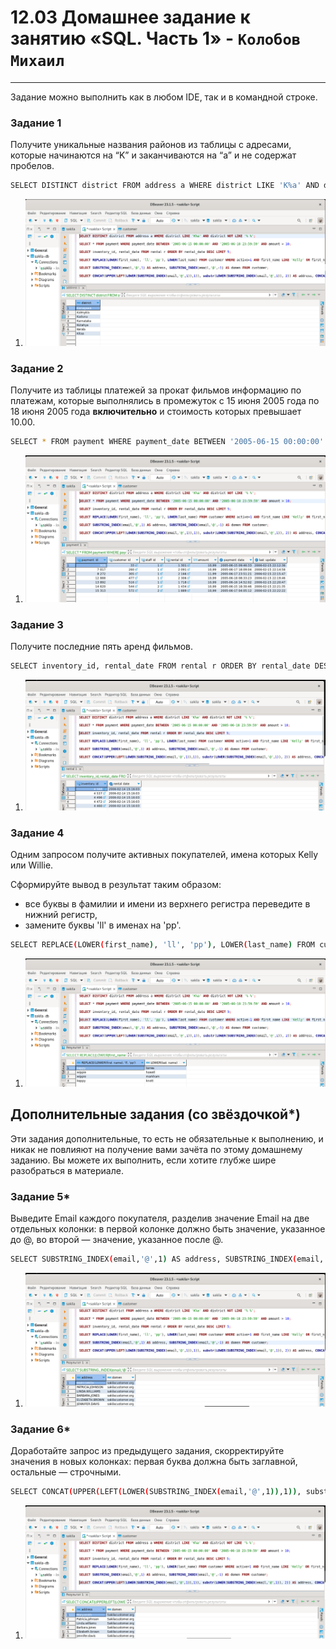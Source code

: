 # 12.03 Домашнее задание к занятию «SQL. Часть 1» - `Колобов Михаил`

---
Задание можно выполнить как в любом IDE, так и в командной строке.

### Задание 1

Получите уникальные названия районов из таблицы с адресами, которые начинаются на “K” и заканчиваются на “a” и не содержат пробелов.

```bash
SELECT DISTINCT district FROM address a WHERE district LIKE 'K%a' AND district NOT LIKE '% %';
```
1. ![01-01](https://github.com/Mikhail-2023/05_Databases_and_information_security/blob/main/12.03_screen/01-01.PNG)

### Задание 2

Получите из таблицы платежей за прокат фильмов информацию по платежам, которые выполнялись в промежуток с 15 июня 2005 года по 18 июня 2005 года **включительно** и стоимость которых превышает 10.00.

```bash
SELECT * FROM payment WHERE payment_date BETWEEN '2005-06-15 00:00:00' AND '2005-06-18 23:59:59' AND amount > 10;
```
1. ![02-01](https://github.com/Mikhail-2023/05_Databases_and_information_security/blob/main/12.03_screen/02-01.PNG)

### Задание 3

Получите последние пять аренд фильмов.

```bash
SELECT inventory_id, rental_date FROM rental r ORDER BY rental_date DESC LIMIT 5;
```
1. ![03-01](https://github.com/Mikhail-2023/05_Databases_and_information_security/blob/main/12.03_screen/03-01.PNG)

### Задание 4

Одним запросом получите активных покупателей, имена которых Kelly или Willie. 

Сформируйте вывод в результат таким образом:
- все буквы в фамилии и имени из верхнего регистра переведите в нижний регистр,
- замените буквы 'll' в именах на 'pp'.

```bash
SELECT REPLACE(LOWER(first_name), 'll', 'pp'), LOWER(last_name) FROM customer WHERE active=1 AND first_name LIKE 'Kelly' OR first_name LIKE 'Willie'
```
1. ![04-01](https://github.com/Mikhail-2023/05_Databases_and_information_security/blob/main/12.03_screen/04-01.PNG)

## Дополнительные задания (со звёздочкой*)
Эти задания дополнительные, то есть не обязательные к выполнению, и никак не повлияют на получение вами зачёта по этому домашнему заданию. Вы можете их выполнить, если хотите глубже шире разобраться в материале.

### Задание 5*

Выведите Email каждого покупателя, разделив значение Email на две отдельных колонки: в первой колонке должно быть значение, указанное до @, во второй — значение, указанное после @.

```bash
SELECT SUBSTRING_INDEX(email,'@',1) AS address, SUBSTRING_INDEX(email,'@',-1) AS domen FROM customer;
```
1. ![05-01](https://github.com/Mikhail-2023/05_Databases_and_information_security/blob/main/12.03_screen/05-01.PNG)

### Задание 6*

Доработайте запрос из предыдущего задания, скорректируйте значения в новых колонках: первая буква должна быть заглавной, остальные — строчными.

```bash
SELECT CONCAT(UPPER(LEFT(LOWER(SUBSTRING_INDEX(email,'@',1)),1)), substr(LOWER(SUBSTRING_INDEX(email,'@',1)), 2)) AS address, CONCAT(UPPER(LEFT(SUBSTRING_INDEX(email,'@',-1),1)), substr(SUBSTRING_INDEX(email,'@',-1), 2)) AS domen FROM customer;
```
1. ![06-01](https://github.com/Mikhail-2023/05_Databases_and_information_security/blob/main/12.03_screen/06-01.PNG)
